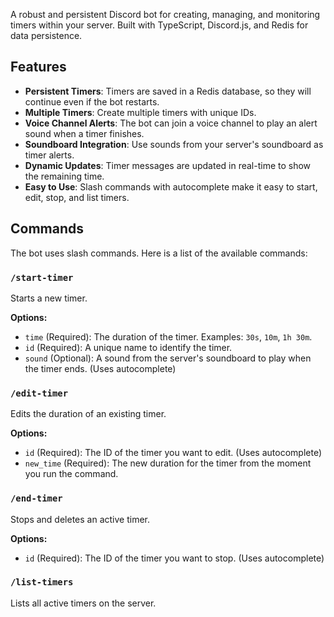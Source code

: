 A robust and persistent Discord bot for creating, managing, and monitoring timers within your server. Built with TypeScript, Discord.js, and Redis for data persistence.

## Features

- **Persistent Timers**: Timers are saved in a Redis database, so they will continue even if the bot restarts.
- **Multiple Timers**: Create multiple timers with unique IDs.
- **Voice Channel Alerts**: The bot can join a voice channel to play an alert sound when a timer finishes.
- **Soundboard Integration**: Use sounds from your server's soundboard as timer alerts.
- **Dynamic Updates**: Timer messages are updated in real-time to show the remaining time.
- **Easy to Use**: Slash commands with autocomplete make it easy to start, edit, stop, and list timers.

## Commands

The bot uses slash commands. Here is a list of the available commands:

### `/start-timer`

Starts a new timer.

**Options:**
- `time` (Required): The duration of the timer. Examples: `30s`, `10m`, `1h 30m`.
- `id` (Required): A unique name to identify the timer.
- `sound` (Optional): A sound from the server's soundboard to play when the timer ends. (Uses autocomplete)
  
### `/edit-timer`

Edits the duration of an existing timer.

**Options:**
- `id` (Required): The ID of the timer you want to edit. (Uses autocomplete)
- `new_time` (Required): The new duration for the timer from the moment you run the command.

### `/end-timer`

Stops and deletes an active timer.

**Options:**
- `id` (Required): The ID of the timer you want to stop. (Uses autocomplete)

### `/list-timers`

Lists all active timers on the server.
